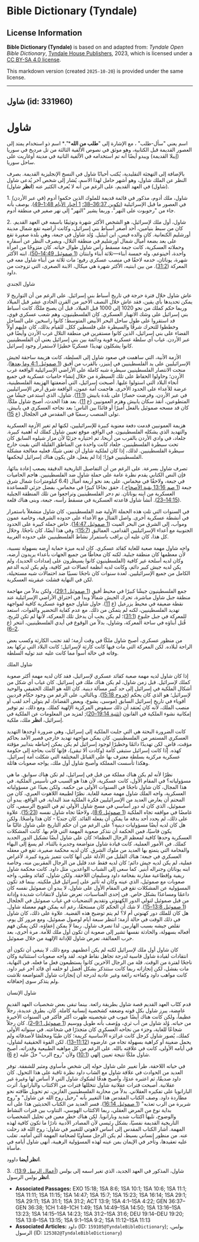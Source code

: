 # Bible Dictionary (Tyndale)

## License Information

**Bible Dictionary (Tyndale)** is based on and adapted from: _Tyndale Open Bible Dictionary_, [Tyndale House Publishers](https://tyndaleopenresources.com/), 2023, which is licensed under a [CC BY-SA 4.0 license](https://creativecommons.org/licenses/by-sa/4.0/legalcode.en).

This markdown version (created `2025-10-20`) is provided under the same license.



--------------------------------

## شاول (id: 331960)

شاول
====

اسم يعني "سأل\-طلب" ، مع الإشارة إلى "**طلب من الله***".* اسم ذو استخدام يمتد إلى العصور القديمة قبل الكتابية، وهو موثق في نصوص الألفية الثالثة من تل مرديخ في سوريا (إيبلا القديمة) ويبدو أيضًا أنه تم استخدامه في الألفية الثانية في مدينة أوغاريت على ساحل سوريا.

بالإضافة إلى التهجئة التقليدية، يُكتب أحيانًا شاول في النسخ الإنجليزية القديمة. بصرف النظر عن الملك شاول، وهو أشهر حامل لهذا الاسم، يُشار إلى شخص آخر يُدعى شاول (شاول) في العهد القديم، على الرغم من أنه لا يُعرف الكثير عنه (**انظر** شاول).

1\. شاول، ملك أدوم، مذكور في قائمة قديمة للملوك الذين حكموا أدوم (في عبر الأردن) في العصور ما قبل الإسرائيلية ([تكوين 36:37–38؛](https://ref.ly/Gen36:37-Gen36:38) [1 أخبار الأيام 1:48–49](https://ref.ly/1Chr1:48-1Chr1:49)). يوصف بأنه جاء من "رحوبوت على النهر"، وربما يشير "النهر" إلى نهر صغير في منطقة أدوم.

2\. شاول، أول ملك لإسرائيل، هو الشخص الأكثر شهرة وتوثيقًا باسمه في العهد القديم. كان من سبط بنيامين، أحد أصغر أسباط بني إسرائيل، وكانت أراضيه تقع شمال مدينة أورشليم الكنعانية. كان والده قيس، ابن أبيئيل. وُلد شاول في جبعة، وهي بلدة صغيرة تقع على بعد بضعة أميال شمال أورشليم في منطقة التلال، وبصرف النظر عن أسفاره وحملاته العسكرية، كانت جبعة مسقط رأس شاول طوال حياته. كان متزوجًا من امرأة واحدة، أخينوعم، وله خمسة أبناء—ثلاثة أبناء وابنتان ([1 صموئيل 14:49–50](https://ref.ly/1Sam14:49-1Sam14:50)). ابنه الأكثر شهرة، يوناثان، خدمه لاحقًا في منصب عسكري رفيع؛ مات ثلاثة من أبناء شاول معه في المعركة ([31:2](https://ref.ly/1Sam31:2)). من بين ابنتيه، الأكثر شهرة هي ميكال، الابنة الصغرى، التي تزوجت من داود.

شاول الجندي

عاش شاول خلال فترة حرجة في تاريخ أسباط بني إسرائيل. على الرغم من أن التواريخ لا يمكن تحديدها بأي يقين، فقد عاش خلال النصف الأخير من القرن الحادي عشر قبل الميلاد وربما حكم كملك من نحو 1020 إلى 1000 قبل الميلاد. قبل أن يصبح ملكًا، كانت أسباط بني إسرائيل على وشك الانهيار العسكري. كان الفلسطينيون، وهم شعب عسكري قوي، قد استقروا على طول ساحل البحر الأبيض المتوسط؛ كانوا راسخين على الساحل وخططوا للتحرك شرقًا والسيطرة على فلسطين ككل. للقيام بذلك، كان عليهم أولاً القضاء على بني إسرائيل، الذين كانوا مستقرين في منطقة التلال غرب الأردن وأيضًا في عبر الأردن. غياب أي سلطة عسكرية قوية ودائمة بين بني إسرائيل يعني أن الفلسطينيين كانوا يشكلون تهديدًا عسكريًا خطيرًا لاستمرار وجود إسرائيل.

الأزمة الأنية، التي ساهمت في صعود شاول إلى السلطة، كانت هزيمة ساحقة لجيش الإسرائيليين على يد الفلسطينيين في إبنيزر، بالقرب من أفيق ([1 صموئيل 4:1 وما بعدها](https://ref.ly/1Sam4:1-1Sam4:22)). منحت الانتصار الفلسطينيين سيطرة شبه كاملة على الأراضي الإسرائيلية الواقعة غرب الأردن؛ وحاولوا الحفاظ على تلك السيطرة من خلال إنشاء حاميات عسكرية في جميع أنحاء البلاد التي استولوا عليها. أصبحت إسرائيل، التي أضعفتها الهزيمة الفلسطينية، عرضة للأعداء على الحدود الأخرى. هاجمت أمة عمون، الواقعة شرق أرض الإسرائيليين في عبر الأردن، وفرضت حصارًا على بلدة يابيش ([11:1](https://ref.ly/1Sam11:1)). شاول، الذي استدعى جيشًا من المتطوعين، أنقذ سكان يابيش وهزم العمونيين (ع [11](https://ref.ly/1Sam11:11)). بعد هذا الحدث، أصبح شاول ملكًا. كان قد مسحه صموئيل بالفعل أميرًا أو قائدًا بين الناس؛ بعد نجاحه العسكري في يابيش، تولى المنصب رسميًا في المقدس في الجلجال (ع [15](https://ref.ly/1Sam11:15)).

هزيمة العمونيين قدمت دفعة معنوية كبيرة للإسرائيليين، لكنها لم تغير الأزمة العسكرية والتهديد الذي يشكله الفلسطينيون. في الواقع، موقع تعيين شاول كملك له أهمية كبيرة. جلعاد، في وادي الأردن بالقرب من أريحا، تم اختياره جزئيًا لأن مزار شيلوه السابق كان تحت سيطرة الفلسطينيين. جلعاد كانت واحدة من المناطق القليلة التي بقيت خارج سيطرة الفلسطينيين. لذلك، إذا كان لملكية شاول أن تعني شيئًا، فعليه معالجة مشكلة الفلسطينيين فورًا؛ إذا لم يفعل، فلن يكون هناك إسرائيل ليحكمها.

تصرف شاول بسرعة. على الرغم من أن التفاصيل التاريخية الدقيقة يصعب إعادة بنائها، فإن النص الكتابي يقدم نظرة عامة على حملة شاول ضد الفلسطينيين. هاجم الحاميات في جبعة، ولاحقًا في مخماس، على بعد نحو أربعة أميال (6\.4 كيلومترات) شمال شرق جبعة ([1 صم 13:16 بقية الأصحاح](https://ref.ly/1Sam13:16-1Sam13:23).). حقق نجاحًا كبيرًا في مخماس، بفضل جزئي للمساعدة العسكرية من ابنه يوناثان. تم دحر الفلسطينيين وتراجعوا من تلك المنطقة الجبلية ([14:15–23](https://ref.ly/1Sam14:15-1Sam14:23)). أنشأ شاول قاعدته العسكرية في مسقط رأسه، جبعة، وبنى هناك قلعة.

في السنوات التي تلت هذه الحملة الأولية ضد الفلسطينيين، كان شاول منشغلاً باستمرار في أنشطة عسكرية أخرى. واصل القتال مع الأعداء على حدوده الشرقية، وخاصة عمون وموآب، إلى الشرق من البحر الميت ([1 صموئيل 14:47](https://ref.ly/1Sam14:47)). خاض حملة كبيرة على الحدود الجنوبية مع أعداء الإسرائيليين القدامى، العماليق ([15:7](https://ref.ly/1Sam15:7))؛ وفي هذا أيضًا، كان ناجحًا. وخلال كل هذا، كان عليه أن يراقب باستمرار نشاط الفلسطينيين على حدوده الغربية.

واجه شاول مهمة صعبة للغاية كقائد عسكري. كان لديه ميزة حماية أرضه بسهولة نسبية، لأن معظمها كان منطقة جبلية. لكنه كان محاطًا من جميع الجهات بأعداء يريدون أرضه، وكان لديه أسلحة غير كافية (الفلسطينيون كانوا يسيطرون على إمدادات الحديد)، ولم يكن لديه جيش كبير دائم، وكانت لديه أنظمة اتصالات غير كافية، ولم يكن لديه الدعم الكامل من جميع الإسرائيليين. لعدة سنوات كان ناجحًا نسبيًا ضد احتمالات شبه مستحيلة، لكن في النهاية فشلت عبقريته العسكرية.

جمع الفلسطينيون جيشًا كبيرًا في محيط أفيق ([1 صموئيل 29:1](https://ref.ly/1Sam29:1))، ولكن بدلاً من مهاجمة منطقة جبل شاول مباشرة، تحرك الجيش شمالًا وبدأ في اختراق الأراضي الإسرائيلية عند نقطة ضعيفة في محيط يزرعيل (ع [11](https://ref.ly/1Sam29:11)). حاول شاول جمع قوة عسكرية كافية لمواجهة تهديد الفلسطينيين، لكنه لم يتمكن من ذلك. مع عدم كفاية التحضير والقوات، استعد للمعركة في جبل جلبوع ([31:1](https://ref.ly/1Sam31:1))؛ لم يكن يجب أن يدخل تلك المعركة، لأنها لم تكن لتُربح. قُتل أبناؤه في ساحة المعركة، وشاول، بدلاً من الوقوع في أيدي الفلسطينيين، انتحر (ع [2–6](https://ref.ly/1Sam31:2-1Sam31:6)).

من منظور عسكري، أصبح شاول ملكًا في وقت أزمة؛ لقد تجنب الكارثة وكسب بعض الراحة لبلاده. لكن المعركة التي مات فيها كانت كارثة لإسرائيل؛ كانت البلاد التي تركها بعد وفاته في حالة أسوأ مما كانت عليه عند توليه السلطة.

شاول الملك

إذا كان شاول لديه مهمة صعبة كقائد عسكري لإسرائيل، فقد كان لديه مهمة أكثر صعوبة كملك لإسرائيل. قبل زمن شاول، لم يكن هناك ملك في إسرائيل. كان غياب أي شكل من أشكال الملكية في إسرائيل إلى حد كبير مسألة دينية. كان الله هو الملك الحقيقي والوحيد لإسرائيل؛ هو الذي كان يحكم ([خروج 15:18](https://ref.ly/Exod15:18)). وبالتالي، على الرغم من وجود حكام فرديين أقوياء في تاريخ إسرائيل السابق (موسى، يشوع، وبعض القضاة)، لم يتولى أحد لقب أو منصب الملك، لأنه كان يُعتقد أن ذلك سيقوض المركزية الإلهية كملك. ومع ذلك، تم توفير إمكانية نشوء الملكية في القانون ([تثنية 19:14–20](https://ref.ly/Deut19:14-Deut19:20)); لمزيد من المعلومات عن الملكية في إسرائيل، **انظر** ملك، ملكية.

كانت الضرورة البحتة هي التي جلبت الملكية إلى إسرائيل، وهي ضرورة أوجدها التهديد العسكري المستمر من الفلسطينيين. كان يمكن مواجهة تهديد خارجي قصير الأمد بحاكم مؤقت، قاضٍ. لكن تهديدًا دائمًا وخطيرًا لوجود إسرائيل لم يكن يمكن إحباطه بتدابير مؤقتة كهذه. إذا كانت إسرائيل ستبقى كأمة (وكادت ألا تبقى)، فإنها كانت بحاجة إلى حكومة عسكرية مركزية بسلطة معترف بها على القبائل المختلفة التي شكلت أمة إسرائيل. وهكذا تأسست المملكة وأصبح شاول أول ملك، يواجه صعوبات هائلة.

نظرًا لأنه لم يكن هناك مملكة من قبل في إسرائيل، لم تكن هناك سوابق. ما هي مسؤولياته؟ في المقام الأول، كانت عسكرية، لأن هذا هو السبب في تأسيس الملكية. في هذا المجال، كان شاول ناجحًا في السنوات الأولى من حكمه. ولكن بعيدًا عن مسؤولياته العسكرية، واجه الملك شاول مهمة صعبة للغاية. نظرًا لطبيعة اللاهوت العبري، كان من المحتم أن يعارض العديد من الإسرائيليين فكرة الملكية منذ البداية. في الواقع، يبدو أن صموئيل، الذي كان له دور أساسي في مسح شاول الأولي ثم في التتويج الرسمي، كان غامضًا في مواقفه تجاه الملكية ([1 صموئيل 8:6](https://ref.ly/1Sam8:6))، ولاحقًا تجاه شاول نفسه ([15:23](https://ref.ly/1Sam15:23)). علاوة على ذلك، لم يحدد أحد بدقة ما يمكن أن يفعله القائد. كان جنديًا \- كان هذا واضحًا. ولكن هل كان لديه أيضًا مسؤوليات دينية؟ على الرغم من أن حكم التاريخ على شاول غالبًا ما يكون قاسيًا، فمن الحكمة أن نتذكر صعوبة المهمة التي قام بها. كانت المشكلات العسكرية وحدها كافية لمعظم الرجال العظماء؛ كان على شاول أيضًا تشكيل الدور الجديد كملك. في الأمور العملية، كانت قيادة شاول متواضعة وجديرة بالثناء. لم يسعَ إلى البهاء والفخامة التي يتمتع بها العديد من ملوك الشرق. كان لديه محكمة صغيرة، تقع في معقله العسكري في جبعة؛ هناك القليل من الأدلة على أنها كانت تتميز بثروة كبيرة. لأغراض عملية، لم يكن لديه جيش دائم؛ كان لديه فقط عدد قليل من الرجال المقربين منه، وخاصة ابنه يوناثان وجنراله أبنير. كما سعى إلى الشباب الواعدين، مثل داود. كانت محكمة شاول ريفية وإقطاعية مقارنة بفخامة داود وسليمان اللاحقة. ولكن شاول، كقائد وطني، واجه صعوبات مع صموئيل، الذي عينه وكان له تأثير على إسرائيل قبل ملكيته. بينما قد تكون المسؤولية عن المشكلات تقع في المقام الأول على شاول، لا يبدو أن صموئيل نفسه كان داعمًا ومساعدًا بشكل خاص. في إحدى المناسبات، تعرض شاول لانتقادات شديدة وإدانة من قبل صموئيل لتولي الدور الكهنوتي وتقديم التضحيات في غياب صموئيل في الجلجال ([1 صموئيل 13:8–15](https://ref.ly/1Sam13:8-1Sam13:15)). لا شك أن الحكم كان مستحقًا، رغم أنه يمكن فهم معضلة شاول. هل كان للملك دور كهنوتي أم لا؟ لم يتم توضيح هذه القضية. علاوة على ذلك، كان شاول في ذلك الوقت في حالة أزمة؛ انتظر سبعة أيام لوصول صموئيل، ومع مرور كل يوم، تقلص جيشه بسبب الهاربين. لذا تصرف شاول. ربما لا يمكن إعفاؤه، لكن يمكن فهم أفعاله بسهولة، والحادثة نفسها تشير إلى صعوبة أن تكون أول ملك للأمة. مرة أخرى، بعد حرب العمالقة، تعرض شاول للإدانة الإلهية من خلال صموئيل.

كان شاول أول ملك لإسرائيل لكنه لم يكن أعظمهم. ومع ذلك، لا ينبغي أن تكون أي انتقادات لقيادة شاول قاسية لدرجة تجاهل نقاط قوته. لقد واجه صعوبات استثنائية وكان ناجحًا لفترة من الوقت. قلة من الرجال الآخرين كانوا يستطيعون فعل ما فعله. في النهاية، مات بفشل، لكن إنجازاته ربما كانت ستتذكر بشكل أفضل لو خلفه أي قائد آخر غير داود. كانت مواهب داود وكفاءته رائعة وغير عادية لدرجة أن إنجازات شاول المتواضعة تلاشت ولم يتذكر سوى إخفاقاته.

شاول الإنسان

قدم كتّاب العهد القديم قصة شاول بطريقة رائعة. بينما تبقى بعض شخصيات العهد القديم غامضة، يبرز شاول بكل قوته وضعفه كشخصية إنسانية كاملة. كان، بطرق عديدة، رجلاً عظيماً، ولكن كانت هناك أيضًا عيوب في شخصيته ظهرت أكثر فأكثر في السنوات الأخيرة من حياته. وُلد شاول من أب ثري، ووُصف بأنه طويل ووسيم ([1 صموئيل 9:1–2](https://ref.ly/1Sam9:1-1Sam9:2)). كان رجلاً شجاعًا للغاية، وجزء من نجاحه العسكري كان متجذرًا في شجاعته. في سنواته الأولى كملك، يُصور شاول كرجل كانت غرائزه الأساسية كريمة؛ كان طيبًا ومخلصًا لأصدقائه ولم يحمل ضغينة أو كراهية بسهولة تجاه من عارضوه ([11:12–13](https://ref.ly/1Sam11:12-1Sam11:13)). لكن القوة الحقيقية لشاول، في أيامه الأولى، كانت في علاقته بالله. على الرغم من كل مواهبه الطبيعية وقدراته، أصبح شاول ملكًا نتيجة تعيين إلهي ([10:1](https://ref.ly/1Sam10:1)) ولأن "روح الرب" حلّ عليه (ع [6](https://ref.ly/1Sam10:6)).

في حياته اللاحقة، طرأ تغيير على شاول حوله إلى شخص مأساوي ومثير للشفقة. توفر العديد من الحوادث في علاقة شاول مع الشاب داود نظرة ثاقبة على هذا التحول. كان داود صديقًا، ثم اعتبره عدوًا، وأصبح هدفًا لشكوك شاول التي لا أساس لها وغيرة غير عقلانية. أصبحت فترات عقلانية شاول تتخللها فترات من الاكتئاب والبارانويا. أثرت البارانويا على تفكيره العقلاني. بدلاً من محاربة الفلسطينيين الغازين، تم تحويل طاقته نحو مطاردة داود. وصف الكتاب المقدس هذا التغيير بأنه "رحيل روح الله عن شاول" و"روح شريرة من الرب تعذبه" ([1 صموئيل 16:14](https://ref.ly/1Sam16:14)). فسر العديد من الكتاب الحديثين هذا على أنه بداية نوع من المرض العقلي، ربما الاكتئاب الهوسي، التناوب بين فترات النشاط والوضوح، تليها اكتئاب شديد وبارانويا. لكن هناك خطر معين في تحليل الشخصيات التاريخية القديمة نفسيًا، بشكل رئيسي لأن المصادر الأدبية نادرًا ما تكون كافية لهذه المهمة. أشار الكتاب المقدس إلى أساس لاهوتي للتغيير في شاول: روح الله قد رحلت عنه. من منظور إنساني بسيط، لم يكن الرجل مساويًا لضخامة المهمة التي أمامه. تغلب عليه تعقيدها، وتأخر في الإيمان بمن عينه لهذه المسؤولية الرهيبة، أنهى شاول أيامه في مأساة.

**انظر أيضا** داوود.

3\. شاول، المذكور في العهد الجديد، الذي تغير اسمه إلى بولس ([أعمال الرسل 13:9](https://ref.ly/Acts13:9)). **انظر** بولس الرسول.

* **Associated Passages:** EXO 15:18; 1SA 8:6; 1SA 10:1; 1SA 10:6; 1SA 11:1; 1SA 11:11; 1SA 11:15; 1SA 14:47; 1SA 15:7; 1SA 15:23; 1SA 16:14; 1SA 29:1; 1SA 29:11; 1SA 31:1; 1SA 31:2; ACT 13:9; 1SA 4:1–1SA 4:22; GEN 36:37–GEN 36:38; 1CH 1:48–1CH 1:49; 1SA 14:49–1SA 14:50; 1SA 13:16–1SA 13:23; 1SA 14:15–1SA 14:23; 1SA 31:2–1SA 31:6; DEU 19:14–DEU 19:20; 1SA 13:8–1SA 13:15; 1SA 9:1–1SA 9:2; 1SA 11:12–1SA 11:13
* **Associated Articles:** داود (ID: `159105@TyndaleBibleDictionary`); بولس، الرسول (ID: `125382@TyndaleBibleDictionary`)

